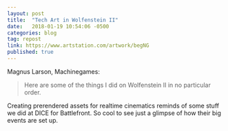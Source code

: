 ```yaml
---
layout: post
title:  "Tech Art in Wolfenstein II"
date:   2018-01-19 10:54:06 -0500
categories: blog
tag: repost
link: https://www.artstation.com/artwork/begNG
published: true
---
```

Magnus Larson, Machinegames:
> Here are some of the things I did on Wolfenstein II in no particular order.

Creating prerendered assets for realtime cinematics reminds of some stuff we did at DICE for Battlefront. So cool to see just a glimpse of how their big events are set up. 